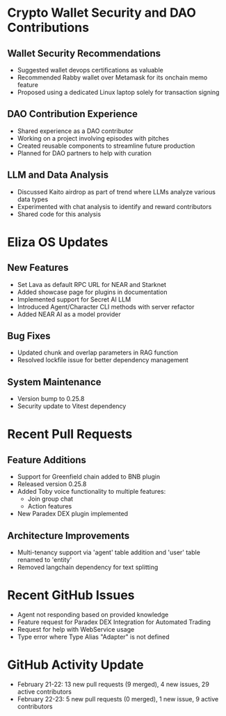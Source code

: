 # Crypto Wallet Security and DAO Contributions

## Wallet Security Recommendations
- Suggested wallet devops certifications as valuable
- Recommended Rabby wallet over Metamask for its onchain memo feature
- Proposed using a dedicated Linux laptop solely for transaction signing

## DAO Contribution Experience
- Shared experience as a DAO contributor
- Working on a project involving episodes with pitches
- Created reusable components to streamline future production
- Planned for DAO partners to help with curation

## LLM and Data Analysis
- Discussed Kaito airdrop as part of trend where LLMs analyze various data types
- Experimented with chat analysis to identify and reward contributors
- Shared code for this analysis

# Eliza OS Updates

## New Features
- Set Lava as default RPC URL for NEAR and Starknet
- Added showcase page for plugins in documentation
- Implemented support for Secret AI LLM
- Introduced Agent/Character CLI methods with server refactor
- Added NEAR AI as a model provider

## Bug Fixes
- Updated chunk and overlap parameters in RAG function
- Resolved lockfile issue for better dependency management

## System Maintenance
- Version bump to 0.25.8
- Security update to Vitest dependency

# Recent Pull Requests

## Feature Additions
- Support for Greenfield chain added to BNB plugin
- Released version 0.25.8
- Added Toby voice functionality to multiple features:
  - Join group chat
  - Action features
- New Paradex DEX plugin implemented

## Architecture Improvements
- Multi-tenancy support via 'agent' table addition and 'user' table renamed to 'entity'
- Removed langchain dependency for text splitting

# Recent GitHub Issues
- Agent not responding based on provided knowledge
- Feature request for Paradex DEX Integration for Automated Trading
- Request for help with WebService usage
- Type error where Type Alias "Adapter" is not defined

# GitHub Activity Update
- February 21-22: 13 new pull requests (9 merged), 4 new issues, 29 active contributors
- February 22-23: 5 new pull requests (0 merged), 1 new issue, 9 active contributors